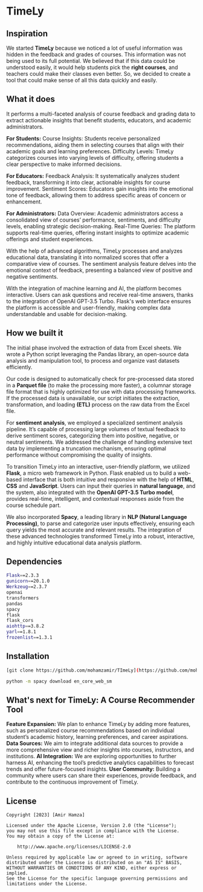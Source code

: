 # TimeLy

## Inspiration
We started **TimeLy** because we noticed a lot of useful information was hidden in the feedback and grades of courses. This information was not being used to its full potential. We believed that if this data could be understood easily, it would help students pick the **right courses**, and teachers could make their classes even better. So, we decided to create a tool that could make sense of all this data quickly and easily.

## What it does

It performs a multi-faceted analysis of course feedback and grading data to extract actionable insights that benefit students, educators, and academic administrators.

**For Students:**
Course Insights: Students receive personalized recommendations, aiding them in selecting courses that align with their academic goals and learning preferences.
Difficulty Levels: TimeLy categorizes courses into varying levels of difficulty, offering students a clear perspective to make informed decisions.

**For Educators:**
Feedback Analysis: It systematically analyzes student feedback, transforming it into clear, actionable insights for course improvement.
Sentiment Scores: Educators gain insights into the emotional tone of feedback, allowing them to address specific areas of concern or enhancement.

**For Administrators:**
Data Overview: Academic administrators access a consolidated view of courses’ performance, sentiments, and difficulty levels, enabling strategic decision-making.
Real-Time Queries: The platform supports real-time queries, offering instant insights to optimize academic offerings and student experiences.

With the help of advanced algorithms, TimeLy processes and analyzes educational data, translating it into normalized scores that offer a comparative view of courses. The sentiment analysis feature delves into the emotional context of feedback, presenting a balanced view of positive and negative sentiments.

With the integration of machine learning and AI, the platform becomes interactive. Users can ask questions and receive real-time answers, thanks to the integration of OpenAI GPT-3.5 Turbo. Flask's web interface ensures the platform is accessible and user-friendly, making complex data understandable and usable for decision-making.

## How we built it

The initial phase involved the extraction of data from Excel sheets. We wrote a Python script leveraging the Pandas library, an open-source data analysis and manipulation tool, to process and organize vast datasets efficiently.

Our code is designed to automatically check for pre-processed data stored in a **Parquet file** (to make the processing more faster), a columnar storage file format that is highly optimized for use with data processing frameworks. If the processed data is unavailable, our script initiates the extraction, transformation, and loading **(ETL)** process on the raw data from the Excel file.

For **sentiment analysis**, we employed a specialized sentiment analysis pipeline. It’s capable of processing large volumes of textual feedback to derive sentiment scores, categorizing them into positive, negative, or neutral sentiments. We addressed the challenge of handling extensive text data by implementing a truncation mechanism, ensuring optimal performance without compromising the quality of insights.

To transition TimeLy into an interactive, user-friendly platform, we utilized **Flask**, a micro web framework in Python. Flask enabled us to build a web-based interface that is both intuitive and responsive with the help of **HTML**, **CSS** and **JavaScript**. Users can input their queries in **natural language**, and the system, also integrated with the **OpenAI GPT-3.5 Turbo model**, provides real-time, intelligent, and contextual responses aside from the course schedule part.

We also incorporated **Spacy**, a leading library in **NLP (Natural Language Processing)**, to parse and categorize user inputs effectively, ensuring each query yields the most accurate and relevant results. The integration of these advanced technologies transformed TimeLy into a robust, interactive, and highly intuitive educational data analysis platform.

## Dependencies
```bash
Flask==2.3.3
gunicorn==20.1.0
Werkzeug==2.3.7
openai
transformers
pandas
spacy
flask
flask_cors
aiohttp==3.8.2
yarl==1.8.1
frozenlist==1.3.1
```

## Installation
```bash
[git clone https://github.com/mohamzamir/TImeLy](https://github.com/mohamzamir/TimeLy.git)
```
```bash
python -m spacy download en_core_web_sm
```


## What's next for TimeLy: A Course Recommender Tool

**Feature Expansion:** We plan to enhance TimeLy by adding more features, such as personalized course recommendations based on individual student’s academic history, learning preferences, and career aspirations.
**Data Sources:** We aim to integrate additional data sources to provide a more comprehensive view and richer insights into courses, instructors, and institutions.
**AI Integration:** We are exploring opportunities to further harness AI, enhancing the tool’s predictive analytics capabilities to forecast trends and offer future-focused insights.
**User Community:** Building a community where users can share their experiences, provide feedback, and contribute to the continuous improvement of TimeLy.

## License
```
Copyright [2023] [Amir Hamza]

Licensed under the Apache License, Version 2.0 (the "License");
you may not use this file except in compliance with the License.
You may obtain a copy of the License at:

    http://www.apache.org/licenses/LICENSE-2.0

Unless required by applicable law or agreed to in writing, software
distributed under the License is distributed on an "AS IS" BASIS,
WITHOUT WARRANTIES OR CONDITIONS OF ANY KIND, either express or implied.
See the License for the specific language governing permissions and
limitations under the License.
```
